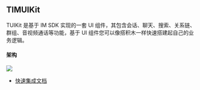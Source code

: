 ## TIMUIKit
TUIKit 是基于 IM SDK 实现的一套 UI 组件，其包含会话、聊天、搜索、关系链、群组、音视频通话等功能，基于 UI 组件您可以像搭积木一样快速搭建起自己的业务逻辑。

#### 架构

![](https://imgcache.qq.com/operation/dianshi/other/191645543019_.pic.06d8f22e726287c07cf38d362ec40d4deb4799c7.jpg)

- [快速集成文档](https://git.woa.com/29294-22989-29805-29810/im-flutter-uikit/blob/feature/add-doc/package_src/tim_ui_kit/docs/FAST_INTEGRATED.md)
